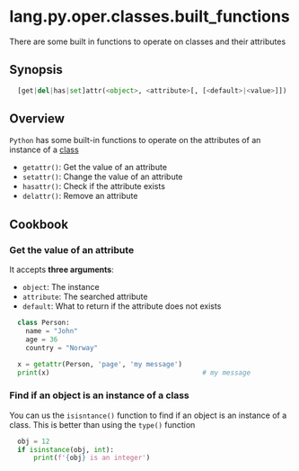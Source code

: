 # lang.py.oper.classes.built_functions

There are some built in functions to operate on classes and their attributes

## Synopsis

```py
  [get|del|has|set]attr(<object>, <attribute>[, [<default>|<value>]])
```

## Overview

`Python` has some built-in functions to operate on the attributes of an
instance of a [class](./unhs.md)

- `getattr()`: Get the value of an attribute
- `setattr()`: Change the value of an attribute
- `hasattr()`: Check if the attribute exists
- `delattr()`: Remove an attribute

## Cookbook

### Get the value of an attribute

It accepts **three arguments**:

- `object`: The instance
- `attribute`: The searched attribute
- `default`: What to return if the attribute does not exists

```py
  class Person:
    name = "John"
    age = 36
    country = "Norway"

  x = getattr(Person, 'page', 'my message')
  print(x)                                      # my message
```

### Find if an object is an instance of a class

You can us the `isisntance()` function to find if an object is an instance of a
class. This is better than using the `type()` function

```py
  obj = 12
  if isinstance(obj, int):
      print(f'{obj} is an integer')
```
